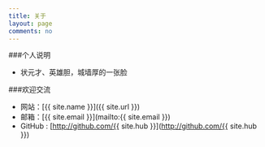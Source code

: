 ```yaml
---
title: 关于
layout: page
comments: no
---
```


###个人说明

* 状元才、英雄胆，城墙厚的一张脸

###欢迎交流

* 网站：[{{ site.name }}]({{ site.url }})
* 邮箱：[{{ site.email }}](mailto:{{ site.email }})
* GitHub : [http://github.com/{{ site.hub }}](http://github.com/{{ site.hub }})
